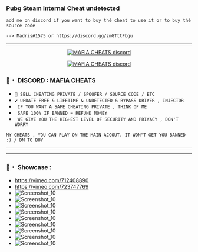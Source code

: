 ### Pubg Steam Internal Cheat undetected
```sh-session
add me on discord if you want to buy thé cheat to use it or to buy thé source code 
```
```sh-session
--> Madris#1575 or https://discord.gg/zmGTttFbgu
```

***
  <p align="center">
    <a href="https://discord.com/users/943374631644045363">
        <img title="Mafia discord" alt="MAFIA CHEATS discord" src="https://discord.c99.nl/widget/theme-1/908170492417019945.png"/>
    </a>
</p>

<p align="center">
    <a href="https://discord.gg/zmGTttFbgu">
        <img title="Mafia discord" alt="MAFIA CHEATS discord" src="https://discordapp.com/api/guilds/908180764305276969/widget.png?style=banner2"/>
    </a>
</p>

### 📌・ DISCORD : [MAFIA CHEATS](https://discord.gg/zmGTttFbgu)  

* `👋 SELL CHEATING PRIVATE / SPOOFER / SOURCE CODE / ETC `
* `✔️ UPDATE FREE & LIFETIME & UNDETECTED & BYPASS DRIVER , INJECTOR `
* ` IF YOU WANT A SAFE CHEATING PRIVATE , THINK OF ME`
* ` SAFE 100% IF BANNED = REFUND MONEY`
* ` WE GIVE YOU THE HIGHEST LEVEL OF SECURITY AND PRIVACY , DON'T WORRY`
 ```sh-session
MY CHEATS , YOU CAN PLAY ON THE MAIN ACCOUT. IT WON"T GET YOU BANNED :) / DM TO BUY 
```        
***
***
### 📌・ Showcase :
* https://vimeo.com/712408890
* https://vimeo.com/723747769
* ![Screenshot_10](https://media.discordapp.net/attachments/930562706723962903/967257881873363034/IMG_20220415_011438.jpg)
* ![Screenshot_10](https://media.discordapp.net/attachments/930562706723962903/967257882129227826/IMG_20220415_011346.jpg)
* ![Screenshot_10](https://media.discordapp.net/attachments/930562706723962903/967257882439581717/IMG_20220415_011324.jpg)
* ![Screenshot_10](https://media.discordapp.net/attachments/930562706723962903/967257882938736650/IMG_20220415_011217.jpg)
* ![Screenshot_10](https://media.discordapp.net/attachments/930562706723962903/967257882661896262/IMG_20220415_011242.jpg)
* ![Screenshot_10](https://media.discordapp.net/attachments/930562706723962903/965678031651881070/220bf10c-d757-421a-b815-2faecd127330.png)
* ![Screenshot_10](https://media.discordapp.net/attachments/930562706723962903/967257883274256404/d869c024-0814-4bee-9c6d-757f85341ab2.png)
* ![Screenshot_10](https://media.discordapp.net/attachments/930562706723962903/968318591583780864/Pubg.jpg)
* ![Screenshot_10](https://media.discordapp.net/attachments/930562706723962903/969423724371648583/unknown.png)

